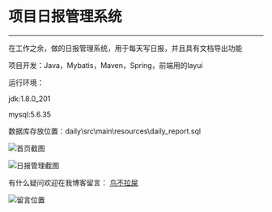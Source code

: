 # 项目日报管理系统

---
在工作之余，做的日报管理系统，用于每天写日报，并且具有文档导出功能

项目开发：Java，Mybatis，Maven，Spring，前端用的layui

运行环境：

jdk:1.8.0_201

mysql:5.6.35

数据库存放位置：daily\src\main\resources\daily_report.sql

![首页截图](https://ws1.sinaimg.cn/large/a3d658abgy1g0vdz1sw98j21h80p0gmn.jpg)

![日报管理截图](https://ws1.sinaimg.cn/large/a3d658abgy1g0vdx3p86fj21hc0p2dh3.jpg)


有什么疑问欢迎在我博客留言：
[鸟不拉屎](https://niaobulashi.com/)

![留言位置](https://ws1.sinaimg.cn/large/a3d658abgy1g0ve4e86phj21hc0p2x6q.jpg)

